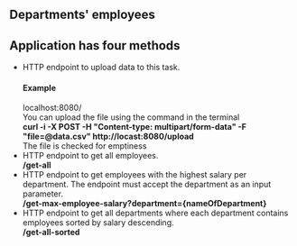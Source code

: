 ## Departments' employees

## Application has four methods
- HTTP endpoint to upload data to this task. <br>
  #### Example
  localhost:8080/ <br>
  You can upload the file using the command in the terminal <br>
  **curl -i -X POST -H "Content-type: multipart/form-data" -F "file=@data.csv" http://locast:8080/upload <br>**
  The file is checked for emptiness
- HTTP endpoint to get all employees. <br>
  **/get-all**
- HTTP endpoint to get employees with the highest salary per department. The endpoint must accept the department as an input parameter. <br>
  **/get-max-employee-salary?department={nameOfDepartment}**
- HTTP endpoint to get all departments where each department contains employees sorted by salary descending.<br>
  **/get-all-sorted**
